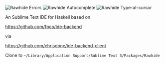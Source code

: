 ![Rawhide Errors](http://lukexi.github.io/RawhideErrors.png)
![Rawhide Autocomplete](http://lukexi.github.io/RawhideAutocomplete.png)
![Rawhide Type-at-cursor](http://lukexi.github.io/RawhideTypeAtCursor.png)


An Sublime Text IDE for Haskell based on

https://github.com/fpco/ide-backend

via

https://github.com/chrisdone/ide-backend-client

Clone to
`~/Library/Application Support/Sublime Text 3/Packages/Rawhide`